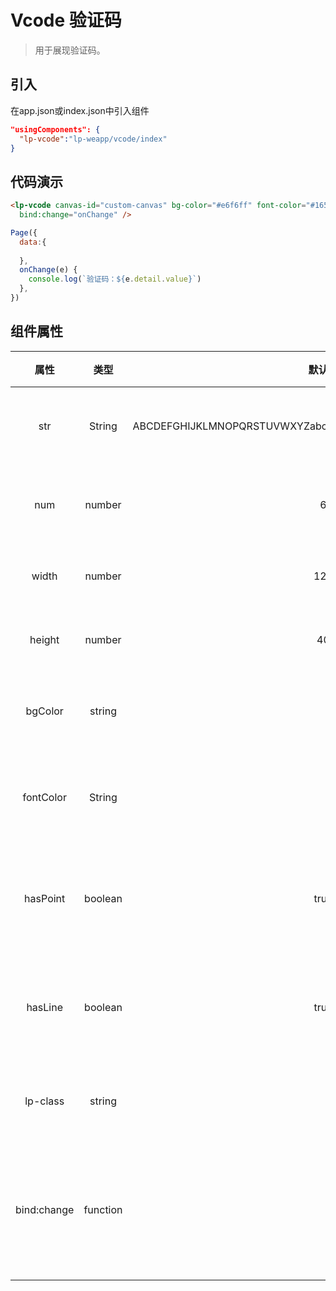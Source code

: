 # Vcode 验证码

> 用于展现验证码。

## 引入
在app.json或index.json中引入组件
```json
"usingComponents": {
  "lp-vcode":"lp-weapp/vcode/index"
}
```

## 代码演示
```html
<lp-vcode canvas-id="custom-canvas" bg-color="#e6f6ff" font-color="#165189" has-point="{{ true }}" has-line="{{ true }}"
  bind:change="onChange" />
```
```javascript
Page({
  data:{
    
  },
  onChange(e) {
    console.log(`验证码：${e.detail.value}`)
  },
})
```

## 组件属性

|     属性      |    类型    |                   默认值                    | 说明        |
| :---------: | :------: | :--------------------------------------: | --------- |
|     str     |  String  | ABCDEFGHIJKLMNOPQRSTUVWXYZabcdefghijklmnopqrstuvwxyz0123456789 | 验证码范围     |
|     num     |  number  |                    6                     | 验证码长度     |
|    width    |  number  |                   120                    | 画布宽度      |
|   height    |  number  |                    40                    | 画布高度      |
|   bgColor   |  string  |                                          | 画布背景色     |
|  fontColor  |  String  |                                          | 画布字体颜色    |
|  hasPoint   | boolean  |                   true                   | 是否显示干扰点   |
|   hasLine   | boolean  |                   true                   | 是否显示干扰线   |
|  lp-class   |  string  |                                          | 自定义样式     |
| bind:change | function |                                          | 点击事件的回调函数 |